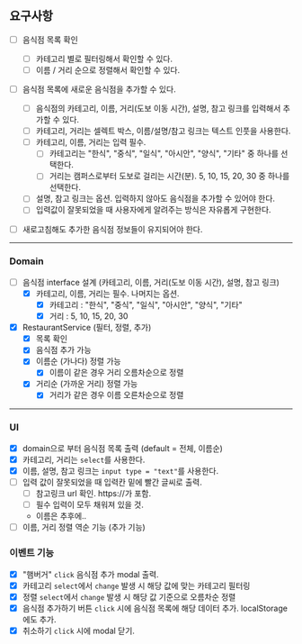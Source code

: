 ## 요구사항

- [ ] 음식점 목록 확인

  - [ ] 카테고리 별로 필터링해서 확인할 수 있다.
  - [ ] 이름 / 거리 순으로 정렬해서 확인할 수 있다.

- [ ] 음식점 목록에 새로운 음식점을 추가할 수 있다.
  - [ ] 음식점의 카테고리, 이름, 거리(도보 이동 시간), 설명, 참고 링크를 입력해서 추가할 수 있다.
  - [ ] 카테고리, 거리는 셀렉트 박스, 이름/설명/참고 링크는 텍스트 인풋을 사용한다.
  - [ ] 카테고리, 이름, 거리는 입력 필수.
    - [ ] 카테고리는 "한식", "중식", "일식", "아시안", "양식", "기타" 중 하나를 선택한다.
    - [ ] 거리는 캠퍼스로부터 도보로 걸리는 시간(분). 5, 10, 15, 20, 30 중 하나를 선택한다.
  - [ ] 설명, 참고 링크는 옵션. 입력하지 않아도 음식점을 추가할 수 있어야 한다.
  - [ ] 입력값이 잘못되었을 때 사용자에게 알려주는 방식은 자유롭게 구현한다.
- [ ] 새로고침해도 추가한 음식점 정보들이 유지되어야 한다.

---

### Domain

- [ ] 음식점 interface 설계 (카테고리, 이름, 거리(도보 이동 시간), 설명, 참고 링크)
  - [x] 카테고리, 이름, 거리는 필수. 나머지는 옵션.
    - [x] 카테고리 : "한식", "중식", "일식", "아시안", "양식", "기타"
    - [x] 거리 : 5, 10, 15, 20, 30
- [x] RestaurantService (필터, 정렬, 추가)
  - [x] 목록 확인
  - [x] 음식점 추가 가능
  - [x] 이름순 (가나다) 정렬 가능
    - [x] 이름이 같은 경우 거리 오름차순으로 정렬
  - [x] 거리순 (가까운 거리) 정렬 가능
    - [x] 거리가 같은 경우 이름 오른차순으로 정렬

---

### UI

- [x] domain으로 부터 음식점 목록 출력 (default = 전체, 이름순)
- [x] 카테고리, 거리는 `select`를 사용한다.
- [x] 이름, 설명, 참고 링크는 `input type = "text"`를 사용한다.
- [ ] 입력 값이 잘못되었을 때 입력칸 밑에 빨간 글씨로 출력.
  - [ ] 참고링크 url 확인. https://가 포함.
  - [ ] 필수 입력이 모두 채워져 있을 것.
  - 이름은 추후에..
- [ ] 이름, 거리 정렬 역순 기능 (추가 기능)

### 이벤트 기능

- [x] "햄버거" `click` 음식점 추가 modal 출력.
- [x] 카테고리 `select`에서 `change` 발생 시 해당 값에 맞는 카테고리 필터링
- [x] 정렬 `select`에서 `change` 발생 시 해당 값 기준으로 오름차순 정렬
- [x] 음식점 추가하기 버튼 `click` 시에 음식점 목록에 해당 데이터 추가. localStorage에도 추가.
- [x] 취소하기 `click` 시에 modal 닫기.
